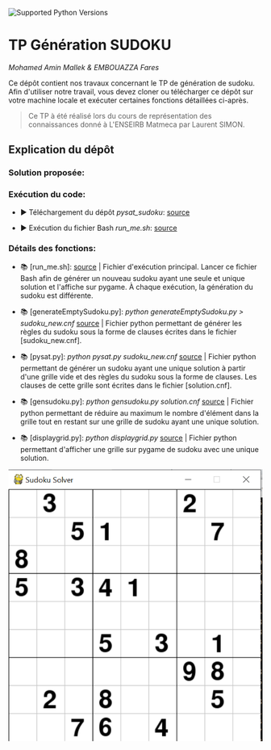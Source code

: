 ![Supported Python Versions](https://img.shields.io/badge/Python->=3.6-blue.svg?logo=python&logoColor=white)

# TP Génération SUDOKU

*Mohamed Amin Mallek & EMBOUAZZA Fares*

Ce dépôt contient nos travaux concernant le TP de génération de sudoku.
Afin d'utiliser notre travail, vous devez cloner ou télécharger ce dépôt sur votre machine locale et exécuter certaines fonctions détaillées ci-après.

> Ce TP à été réalisé lors du cours de représentation des connaissances donné à L'ENSEIRB Matmeca par Laurent SIMON.

## Explication du dépôt

### Solution proposée:



### Exécution du code:

- ▶️️ Téléchargement du dépôt *pysat_sudoku*: [source](https://github.com/MohamedAminMallek/pysat_sudoku)

- ▶️️ Exécution du fichier Bash *run_me.sh*: [source](https://github.com/MohamedAminMallek/pysat_sudoku/blob/master/run_me.sh)

### Détails des fonctions:

- 📚 [run_me.sh]: [source](https://github.com/MohamedAminMallek/pysat_sudoku/blob/master/run_me.sh) |
Fichier d'exécution principal. Lancer ce fichier Bash afin de générer un nouveau sudoku ayant une seule et unique solution et l'affiche sur pygame. À chaque exécution, la génération du sudoku est différente.


- 📚 [generateEmptySudoku.py]: *python generateEmptySudoku.py > sudoku_new.cnf* [source](https://github.com/MohamedAminMallek/pysat_sudoku/blob/master/generateEmptySudoku.py) |
Fichier python permettant de générer les règles du sudoku sous la forme de clauses écrites dans le fichier [sudoku_new.cnf].


- 📚 [pysat.py]: *python pysat.py sudoku_new.cnf* [source](https://github.com/MohamedAminMallek/pysat_sudoku/blob/master/pysat.py) |
Fichier python permettant de générer un sudoku ayant une unique solution à partir d'une grille vide et des règles du sudoku sous la forme de clauses. Les clauses de cette grille sont écrites dans le fichier [solution.cnf].


- 📚 [gensudoku.py]: *python gensudoku.py solution.cnf* [source](https://github.com/MohamedAminMallek/pysat_sudoku/blob/master/gensudoku.py) |
Fichier python permettant de réduire au maximum le nombre d'élément dans la grille tout en restant sur une grille de sudoku ayant une unique solution. 


- 📚 [displaygrid.py]: *python displaygrid.py* [source](https://github.com/MohamedAminMallek/pysat_sudoku/blob/master/displaygrid.py) |
Fichier python permettant d'afficher une grille sur pygame de sudoku avec une unique solution.  

![Sudoku sur Pygame](https://github.com/MohamedAminMallek/pysat_sudoku/blob/master/Capture.PNG)
